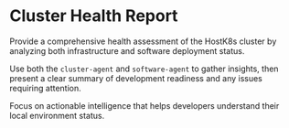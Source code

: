 # Cluster Health Report

Provide a comprehensive health assessment of the HostK8s cluster by analyzing both infrastructure and software deployment status.

Use both the `cluster-agent` and `software-agent` to gather insights, then present a clear summary of development readiness and any issues requiring attention.

Focus on actionable intelligence that helps developers understand their local environment status.
